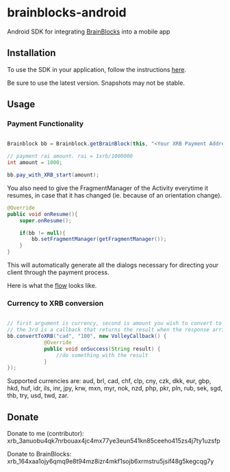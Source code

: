# brainblocks-android

Android SDK for integrating [BrainBlocks](http://BrainBlocks.io) into a mobile app

## Installation

To use the SDK in your application, follow the instructions [here](https://jitpack.io/#brainblocks/brainblocks-android/).

Be sure to use the latest version. Snapshots may not be stable.

## Usage

### Payment Functionality

```Java

Brainblock bb = Brainblock.getBrainBlock(this, "<Your XRB Payment Address Here>");

// payment rai amount. rai = 1xrb/1000000
int amount = 1000;

bb.pay_with_XRB_start(amount);
```

You also need to give the FragmentManager of the Activity everytime it resumes, in case that it has changed (ie. because of an orientation change).

```Java
@Override
public void onResume(){
    super.onResume();

    if(bb != null){
        bb.setFragmentManager(getFragmentManager());
    }
}
```

This will automatically generate all the dialogs necessary for directing your client through the payment process. 

Here is what the [flow](https://imgur.com/a/720nb) looks like. 

### Currency to XRB conversion

```Java

// first argument is currency, second is amount you wish to convert to XRB, 
// the 3rd is a callback that returns the result when the response arrives
bb.convertToXRB("cad", "100", new VolleyCallback() {
            @Override
            public void onSuccess(String result) {
                //do something with the result
            }
});
```

Supported currencies are: aud, brl, cad, chf, clp, cny, czk, dkk, eur, gbp, hkd, huf, idr, ils, inr, jpy, krw, mxn, myr, nok, nzd, php, pkr, pln, rub, sek, sgd, thb, try, usd, twd, zar.

## Donate

Donate to me (contributor): xrb_3anuobu4qk7nrbouax4jc4mx77ye3eun541kn85ceeho415zs4j7ty1uzsfp

Donate to BrainBlocks: xrb_164xaa1ojy6qmq9e8t94mz8izr4mkf1sojb6xrmstru5jsif48g5kegcqg7y




